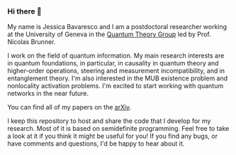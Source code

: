 ### Hi there 👋

My name is Jessica Bavaresco and I am a postdoctoral researcher working at the University of Geneva in the [Quantum Theory Group](https://www.unige.ch/gap/qic/theory/) led by Prof. Nicolas Brunner. 

I work on the field of quantum information. My main research interests are in quantum foundations, in particular, in causality in quantum theory and higher-order operations, steering and measurement incompatibility, and in entanglement theory. I'm also interested in the MUB existence problem and nonlocality activation problems. I'm excited to start working with quantum networks in the near future.  

You can find all of my papers on the [arXiv](http://arxiv.org/a/bavaresco_j_1). 

I keep this repository to host and share the code that I develop for my research. Most of it is based on semidefinite programming. Feel free to take a look at it if you think it might be useful for you! If you find any bugs, or have comments and questions, I'd be happy to hear about it. 

<!--
**jessicabavaresco/jessicabavaresco** is a ✨ _special_ ✨ repository because its `README.md` (this file) appears on your GitHub profile.

Here are some ideas to get you started:

- 🔭 I’m currently working on ...
- 🌱 I’m currently learning ...
- 👯 I’m looking to collaborate on ...
- 🤔 I’m looking for help with ...
- 💬 Ask me about ...
- 📫 How to reach me: ...
- 😄 Pronouns: ...
- ⚡ Fun fact: ...
-->
